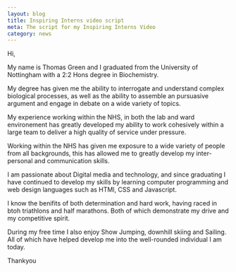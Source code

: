 ```yaml
---
layout: blog
title: Inspiring Interns video script
meta: The script for my Inspiring Interns Video
category: news
--- 
```


Hi, 

My name is Thomas Green and I graduated from the University of Nottingham with a 2:2 Hons degree in Biochemistry. 

My degree has given me the ability to interrogate and understand complex biological processes, as well as the ability to assemble an pursuasive argument and engage in debate on a wide variety of topics. 

My  experience working within the NHS, in both the lab and ward environement has greatly developed my ability to work cohesively within a large team to deliver a high quality of service under pressure.

Working within the NHS has given me exposure to a wide variety of people from all backgrounds, this has allowed me to greatly develop my inter-personal and communication skills. 

I am passionate about Digital media and technology, and since graduating I have continued to develop my skills by learning computer programming and web design languages such as HTMl, CSS and Javascript. 

I know the benifits of both determination and hard work, having raced in btoh triathlons and half marathons. Both of which demonstrate my drive and my competitive spirit. 

During my free time I also enjoy Show Jumping, downhill skiing and Sailing. All of which have helped develop me into the well-rounded individual I am today. 

Thankyou 

